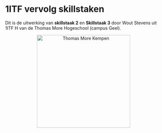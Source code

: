 # 1ITF vervolg skillstaken 
Dit is de uitwerking van **skillstaak 2** en **Skillstaak 3** door Wout Stevens uit 1ITF H van de Thomas More Hogeschool (campus Geel).

<p align="center">
    <img src="https://www.thomasmore.be/themes/wundertheme/logo.svg" alt="Thomas More Kempen" width="300" />
</p>

